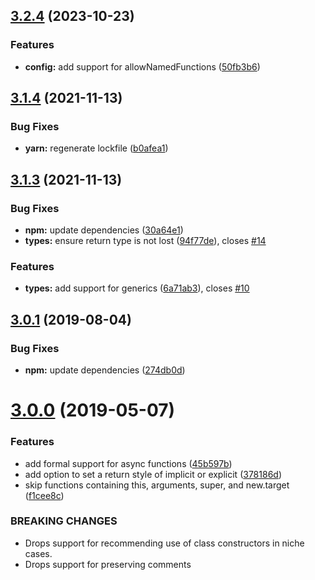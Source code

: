 ## [3.2.4](https://github.com/JamieMason/eslint-plugin-prefer-arrow-functions/compare/3.1.4...3.2.4) (2023-10-23)


### Features

* **config:** add support for allowNamedFunctions ([50fb3b6](https://github.com/JamieMason/eslint-plugin-prefer-arrow-functions/commit/50fb3b68d9b2eaf48617404bec8f9ed1b4e6a511))



## [3.1.4](https://github.com/JamieMason/eslint-plugin-prefer-arrow-functions/compare/3.1.3...3.1.4) (2021-11-13)


### Bug Fixes

* **yarn:** regenerate lockfile ([b0afea1](https://github.com/JamieMason/eslint-plugin-prefer-arrow-functions/commit/b0afea135a4de55e9c0e3525fc98caa88d81292e))



## [3.1.3](https://github.com/JamieMason/eslint-plugin-prefer-arrow-functions/compare/3.0.1...3.1.3) (2021-11-13)


### Bug Fixes

* **npm:** update dependencies ([30a64e1](https://github.com/JamieMason/eslint-plugin-prefer-arrow-functions/commit/30a64e1cd12c5ae502ff7fdaa83f1515934e0358))
* **types:** ensure return type is not lost ([94f77de](https://github.com/JamieMason/eslint-plugin-prefer-arrow-functions/commit/94f77de51ad1f5018142c2b026e0d8816c47cf30)), closes [#14](https://github.com/JamieMason/eslint-plugin-prefer-arrow-functions/issues/14)


### Features

* **types:** add support for generics ([6a71ab3](https://github.com/JamieMason/eslint-plugin-prefer-arrow-functions/commit/6a71ab343f445881551a438fcf2b008894181a7a)), closes [#10](https://github.com/JamieMason/eslint-plugin-prefer-arrow-functions/issues/10)



## [3.0.1](https://github.com/JamieMason/eslint-plugin-prefer-arrow-functions/compare/3.0.0...3.0.1) (2019-08-04)


### Bug Fixes

* **npm:** update dependencies ([274db0d](https://github.com/JamieMason/eslint-plugin-prefer-arrow-functions/commit/274db0de3fcc4b191942273f78978a6bc9720382))



# [3.0.0](https://github.com/JamieMason/eslint-plugin-prefer-arrow-functions/compare/45b597b39af451de96abb74d6b52082da2a7aad1...3.0.0) (2019-05-07)


### Features

* add formal support for async functions ([45b597b](https://github.com/JamieMason/eslint-plugin-prefer-arrow-functions/commit/45b597b39af451de96abb74d6b52082da2a7aad1))
* add option to set a return style of implicit or explicit ([378186d](https://github.com/JamieMason/eslint-plugin-prefer-arrow-functions/commit/378186d9b0a46d2893eec81ab8eafc8a19f6a169))
* skip functions containing this, arguments, super, and new.target ([f1cee8c](https://github.com/JamieMason/eslint-plugin-prefer-arrow-functions/commit/f1cee8cb91fd60494a49d226cb4d1b0e726b162f))


### BREAKING CHANGES

* Drops support for recommending use of class constructors in niche cases.
* Drops support for preserving comments



